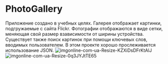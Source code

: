 # PhotoGallery
Приложение создано в учебных целях. Галерея отображает картинки, подгружаемые с сайта Flickr. Фотографии отображаются в виде сетки, меняющая свой размер
взависимости от ширины устройства. Существует также поиск картинок при помощи ключевых слов, вводимых пользователем. В этом проекте хорошо прослеживается использование JSON.
![imgonline-com-ua-Resize-KZXiDsDFrKtAlJ](https://user-images.githubusercontent.com/95954920/152298233-8ea1c0eb-4041-443b-8cae-dba9e6f8e9ed.jpg)
![imgonline-com-ua-Resize-0q3JYJtTE65](https://user-images.githubusercontent.com/95954920/152298366-5cd2dece-c275-46e0-9b28-3615e6fe1def.jpg)
